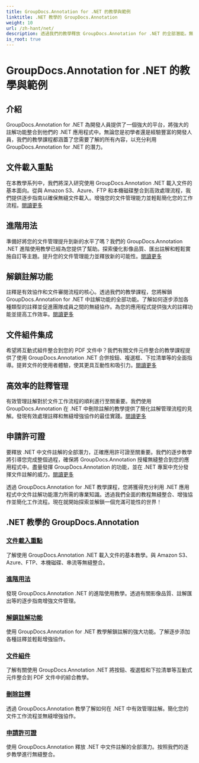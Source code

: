 ```yaml
---
title: GroupDocs.Annotation for .NET 的教學與範例
linktitle: .NET 教學的 GroupDocs.Annotation
weight: 10
url: /zh-hant/net/
description: 透過我們的教學釋放 GroupDocs.Annotation for .NET 的全部潛能。無縫整合、增強協作並簡化工作流程。
is_root: true
---
```


# GroupDocs.Annotation for .NET 的教學與範例

## 介紹

GroupDocs.Annotation for .NET 為開發人員提供了一個強大的平台，將強大的註解功能整合到他們的 .NET 應用程式中。無論您是初學者還是經驗豐富的開發人員，我們的教學課程都涵蓋了您需要了解的所有內容，以充分利用 GroupDocs.Annotation for .NET 的潛力。

## 文件載入重點
在本教學系列中，我們將深入研究使用 GroupDocs.Annotation .NET 載入文件的基本面向。從與 Amazon S3、Azure、FTP 和本機磁碟整合到高效處理流程，我們提供逐步指南以確保無縫文件載入。增強您的文件管理能力並輕鬆簡化您的工作流程。[閱讀更多](./document-loading-essentials/)

## 進階用法
準備好將您的文件管理提升到新的水平了嗎？我們的 GroupDocs.Annotation .NET 進階使用教學已經為您提供了幫助。探索優化影像品質、匯出註解和輕鬆實施自訂等主題。提升您的文件管理能力並釋放新的可能性。[閱讀更多](./advanced-usage/)

## 解鎖註解功能
註釋是有效協作和文件審閱流程的核心。透過我們的教學課程，您將解鎖 GroupDocs.Annotation for .NET 中註解功能的全部功能。了解如何逐步添加各種類型的註釋並促進團隊成員之間的無縫協作。為您的應用程式提供強大的註釋功能並提高工作效率。[閱讀更多](./unlocking-annotation-power/)

## 文件組件集成
希望將互動式組件整合到您的 PDF 文件中？我們有關文件元件整合的教學課程提供了使用 GroupDocs.Annotation .NET 合併按鈕、複選框、下拉清單等的全面指導。提昇文件的使用者體驗，使其更具互動性和吸引力。[閱讀更多](./document-components/)

## 高效率的註釋管理
有效管理註解對於文件工作流程的順利進行至關重要。我們使用 GroupDocs.Annotation 在 .NET 中刪除註解的教學提供了簡化註解管理流程的見解。發現有效處理註釋和無縫增強協作的最佳實踐。[閱讀更多](./removing-annotations/)

## 申請許可證
要釋放 .NET 中文件註解的全部潛力，正確應用許可證至關重要。我們的逐步教學將引導您完成整個過程，確保將 GroupDocs.Annotation 授權無縫整合到您的應用程式中。盡量發揮 GroupDocs.Annotation 的功能，並在 .NET 專案中充分發揮文件註解的威力。[閱讀更多](./applying-licenses/)

透過 GroupDocs.Annotation for .NET 教學課程，您將獲得充分利用 .NET 應用程式中文件註解功能潛力所需的專業知識。透過我們全面的教程無縫整合、增強協作並簡化工作流程。現在就開始探索並解鎖一個充滿可能性的世界！
## .NET 教學的 GroupDocs.Annotation
### [文件載入重點](./document-loading-essentials/)
了解使用 GroupDocs.Annotation .NET 載入文件的基本教學。與 Amazon S3、Azure、FTP、本機磁碟、串流等無縫整合。
### [進階用法](./advanced-usage/)
發現 GroupDocs.Annotation .NET 的進階使用教學。透過有關影像品質、註解匯出等的逐步指南增強文件管理。
### [解鎖註解功能](./unlocking-annotation-power/)
使用 GroupDocs.Annotation for .NET 教學解鎖註解的強大功能。了解逐步添加各種註釋並輕鬆增強協作。
### [文件組件](./document-components/)
了解有關使用 GroupDocs.Annotation .NET 將按鈕、複選框和下拉清單等互動式元件整合到 PDF 文件中的綜合教學。
### [刪除註釋](./removing-annotations/)
透過 GroupDocs.Annotation 教學了解如何在 .NET 中有效管理註解。簡化您的文件工作流程並無縫增強協作。
### [申請許可證](./applying-licenses/)
使用 GroupDocs.Annotation 釋放 .NET 中文件註解的全部潛力。按照我們的逐步教學進行無縫整合。